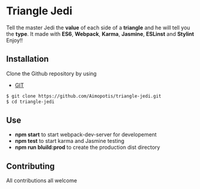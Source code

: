 # Triangle Jedi
Tell the master Jedi the **value** of each side of a **triangle** and he will tell you the **type**.
It made with **ES6**, **Webpack**, **Karma**, **Jasmine**, **ESLinst** and **Stylint** Enjoy!!


## Installation
Clone the Github repository by using 
* [GIT](https://git-scm.com/downloads)
```sh
$ git clone https://github.com/Aimopotis/triangle-jedi.git
$ cd triangle-jedi
```

## Use
* **npm start** to start webpack-dev-server for developement
* **npm test** to start karma and Jasmine testing
* **npm run bluild:prod** to create the production dist directory


## Contributing
All contributions all welcome
